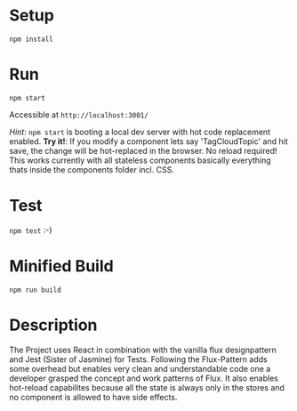 # Setup
```
npm install
```

# Run
```
npm start
```
Accessible at `http://localhost:3001/`

_Hint:_ `npm start` is booting a local dev server with hot code replacement enabled. **Try it!**: If you modify a component lets say 'TagCloudTopic' and hit save, the change will be hot-replaced in the browser. No reload required! This works currently with all stateless components basically everything thats inside the components folder incl. CSS.

# Test
`npm test` :-)

# Minified Build
```
npm run build
```

# Description
The Project uses React in combination with the vanilla flux designpattern and Jest (Sister of Jasmine) for Tests. Following the Flux-Pattern adds some overhead but enables very clean and understandable code one a developer grasped the concept and work patterns of Flux. It also enables hot-reload capabilites because all the state is always only in the stores and no component is allowed to have side effects.
